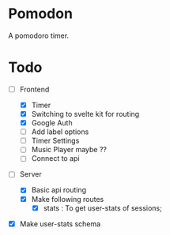 # Pomodon

A pomodoro timer.

# Todo

- [ ] Frontend

  - [x] Timer
  - [x] Switching to svelte kit for routing
  - [x] Google Auth
  - [ ] Add label options
  - [ ] Timer Settings
  - [ ] Music Player maybe ??
  - [ ] Connect to api

- [ ] Server

  - [x] Basic api routing
  - [x] Make following routes
    - [x] stats : To get user-stats of sessions;

- [x] Make user-stats schema
